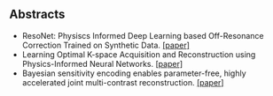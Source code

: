 ## Abstracts
- ResoNet: Physiscs Informed Deep Learning based Off-Resonance Correction Trained on Synthetic Data. [[paper]](https://submissions.mirasmart.com/ISMRM2022/Itinerary/Files/PDFFiles/0555.html)
- Learning Optimal K-space Acquisition and Reconstruction using Physics-Informed Neural Networks.  [[paper]](https://submissions.mirasmart.com/ISMRM2022/Itinerary/Files/PDFFiles/ViewAbstract.aspx)
- Bayesian sensitivity encoding enables parameter-free, highly accelerated joint multi-contrast reconstruction. [[paper]](https://submissions.mirasmart.com/ISMRM2022/Itinerary/Files/PDFFiles/3444.html)


